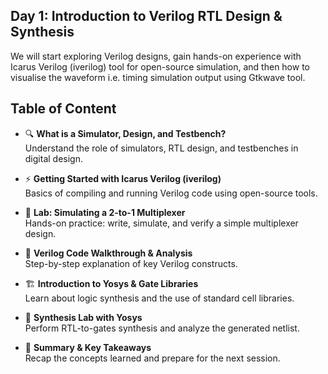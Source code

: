 Day 1: Introduction to Verilog RTL Design & Synthesis
---
We will start exploring Verilog designs, gain hands-on experience with Icarus Verilog (iverilog) tool for open-source simulation, and then how to visualise the waveform i.e. timing simulation output using Gtkwave tool.


## Table of Content 

- 🔍 **What is a Simulator, Design, and Testbench?**  
  Understand the role of simulators, RTL design, and testbenches in digital design.

- ⚡ **Getting Started with Icarus Verilog (iverilog)**  
  Basics of compiling and running Verilog code using open-source tools.

- 🧪 **Lab: Simulating a 2-to-1 Multiplexer**  
  Hands-on practice: write, simulate, and verify a simple multiplexer design.

- 📖 **Verilog Code Walkthrough & Analysis**  
  Step-by-step explanation of key Verilog constructs.

- 🏗️ **Introduction to Yosys & Gate Libraries**  
  Learn about logic synthesis and the use of standard cell libraries.

- 🔧 **Synthesis Lab with Yosys**  
  Perform RTL-to-gates synthesis and analyze the generated netlist.

- 📝 **Summary & Key Takeaways**  
  Recap the concepts learned and prepare for the next session.
